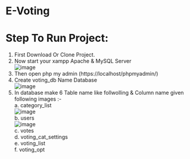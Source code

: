 # E-Voting

# Step To Run Project: 

1. First Download Or Clone Project.
2. Now start your xampp Apache & MySQL Server</br> ![image](https://user-images.githubusercontent.com/88943865/169752623-b982a4b3-f813-41b5-a99a-d9d0ae3e2aa6.png)
3. Then open php my admin (https://localhost/phpmyadmin/)
4. Create voting_db Name Database </br>
 ![image](https://user-images.githubusercontent.com/88943865/169751794-685450aa-f153-4d99-ba1f-0ab3fe78723a.png)</br>
4. In database make 6 Table name like follwolling & Column name given following images :- </br>
    a. category_list</br>
    ![image](https://user-images.githubusercontent.com/88943865/169753097-d3b55bbc-052f-40b0-a512-cdec2014a070.png)</br>
    b. users</br>
    ![image](https://user-images.githubusercontent.com/88943865/169753354-91f93321-d076-4a79-b3ac-6f9a52acdb11.png)</br>
    c. votes</br>
    d. voting_cat_settings</br>
    e. voting_list</br>
    f. voting_opt</br>

